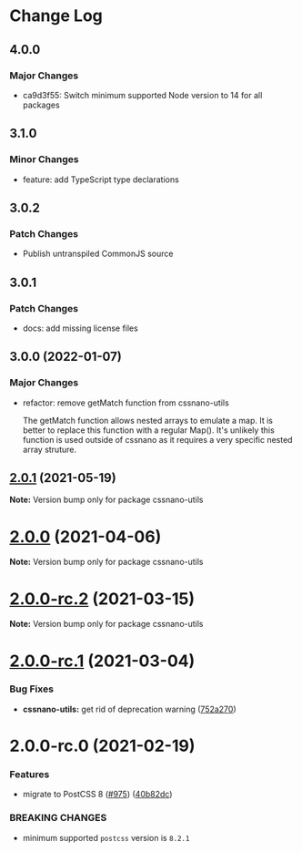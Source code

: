 # Change Log

## 4.0.0

### Major Changes

- ca9d3f55: Switch minimum supported Node version to 14 for all packages

## 3.1.0

### Minor Changes

- feature: add TypeScript type declarations

## 3.0.2

### Patch Changes

- Publish untranspiled CommonJS source

## 3.0.1

### Patch Changes

- docs: add missing license files

## 3.0.0 (2022-01-07)

### Major Changes

- refactor: remove getMatch function from cssnano-utils

  The getMatch function allows nested arrays to emulate a map.
  It is better to replace this function with a regular Map().
  It's unlikely this function is used outside of cssnano as it requires
  a very specific nested array struture.

## [2.0.1](https://github.com/cssnano/cssnano/compare/cssnano-utils@2.0.0...cssnano-utils@2.0.1) (2021-05-19)

**Note:** Version bump only for package cssnano-utils

# [2.0.0](https://github.com/cssnano/cssnano/compare/cssnano-utils@2.0.0-rc.2...cssnano-utils@2.0.0) (2021-04-06)

**Note:** Version bump only for package cssnano-utils

# [2.0.0-rc.2](https://github.com/cssnano/cssnano/compare/cssnano-utils@2.0.0-rc.1...cssnano-utils@2.0.0-rc.2) (2021-03-15)

**Note:** Version bump only for package cssnano-utils

# [2.0.0-rc.1](https://github.com/cssnano/cssnano/compare/cssnano-utils@2.0.0-rc.0...cssnano-utils@2.0.0-rc.1) (2021-03-04)

### Bug Fixes

- **cssnano-utils:** get rid of deprecation warning ([752a270](https://github.com/cssnano/cssnano/commit/752a2701085f45367a1e4a558fb9ec768ac760af))

# 2.0.0-rc.0 (2021-02-19)

### Features

- migrate to PostCSS 8 ([#975](https://github.com/cssnano/cssnano/issues/975)) ([40b82dc](https://github.com/cssnano/cssnano/commit/40b82dca7f53ac02cd4fe62846dec79b898ccb49))

### BREAKING CHANGES

- minimum supported `postcss` version is `8.2.1`
